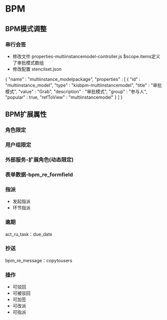 # BPM
## BPM模式调整
### 串行会签
- 修改文件
properties-multiinstancemodel-controller.js 
$scope.items定义了审批模式数组
- 修改配置
stencilset.json

{
    "name" : "multiinstance_modelpackage",
    "properties" : [ {
      "id" : "multiinstance_model",
      "type" : "kisbpm-multiinstancemodel",
      "title" : "审批模式",
      "value" : "Grab",
      "description" : "审批模式",
      "group" : "参与人",
      "popular" : true,
      "refToView" : "multiinstancemodel"
    } ]
  }


## BPM扩展属性

### 角色限定 
### 用户组限定
### 外部服务-扩展角色(动态限定)
### 表单数据-bpm_re_formfield

### 指派
* 发起指派
* 环节指派
### 逾期
act_ru_task：due_date
### 抄送
bpm_re_message：copytousers
### 操作
* 可驳回
* 可被驳回
* 可加签
* 可改派
* 可指派

